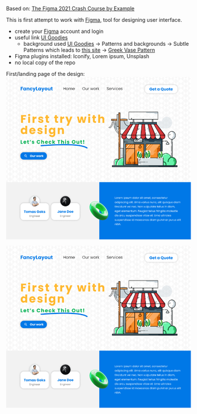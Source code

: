 Based on: [The Figma 2021 Crash Course by Example](https://www.youtube.com/watch?v=Gu1so3pz4bA)

This is first attempt to work with [Figma](https://www.figma.com/), tool for designing user interface.
* create your [Figma](https://www.figma.com/) account and login
* useful link [UI Goodies](http://www.uigoodies.com/)
  * background used [UI Goodies](http://www.uigoodies.com/) -> Patterns and backgrounds -> Subtle Patterns which leads to [this site](https://www.toptal.com/designers/subtlepatterns/?ref=uigoodies.com) -> [Greek Vase Pattern](https://www.toptal.com/designers/subtlepatterns/greek-vase-pattern/)
* Figma plugins installed: Iconify, Lorem ipsum, Unsplash
* no local copy of the repo

First/landing page of the design:
![example_ui_design](https://github.com/heniczyna/figma_starting_page/blob/main/example_ui_design.PNG)

![example_ui_design](https://raw.githubusercontent.com/heniczyna/figma_starting_page/main/example_ui_design.PNG)
